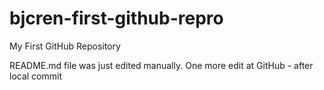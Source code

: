 # bjcren-first-github-repro
My First GitHub Repository

README.md file was just edited manually. One more edit at GitHub - after local commit
